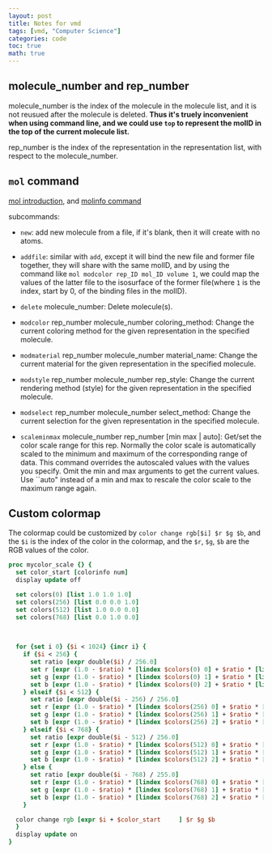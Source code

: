 ```yaml
---
layout: post
title: Notes for vmd
tags: [vmd, "Computer Science"]
categories: code
toc: true
math: true
---
```

## molecule_number and rep_number
molecule_number is the index of the molecule in the molecule list, and it is not reusued after the molecule is deleted. **Thus it's truely inconvenient when using command line, and we could use `top` to represent the molID in the top of the current molecule list.**

rep_number is the index of the representation in the representation list, with respect to the molecule_number. 


## `mol` command
[mol introduction](https://www.ks.uiuc.edu/Research/vmd/current/ug/node140.html), and [molinfo command](https://www.ks.uiuc.edu/Research/vmd/current/ug/node142.html#ug:topic:molinfo)

subcommands:

- `new`: add new molecule from a file, if it's blank, then it will create with no atoms.
- `addfile`: similar with `add`, except it will bind the new file and former file together, they will share with the same molID, and by using the command like `mol modcolor rep_ID mol_ID volume 1`, we could map the values of the latter file to the isosurface of the former file(where `1` is the index, start by 0, of the binding files in the molID).
- `delete` molecule_number: Delete molecule(s).
- `modcolor` rep_number molecule_number coloring_method: Change the current coloring method for the given representation in the specified molecule.
- `modmaterial` rep_number molecule_number material_name: Change the current material for the given representation in the specified molecule.
- `modstyle` rep_number molecule_number rep_style: Change the current rendering method (style) for the given representation in the specified molecule.
- `modselect` rep_number molecule_number select_method: Change the current selection for the given representation in the specified molecule.

- `scaleminmax` molecule_number rep_number [min max | auto]: Get/set the color scale range for this rep. Normally the color scale is automatically scaled to the minimum and maximum of the corresponding range of data. This command overrides the autoscaled values with the values you specify. Omit the min and max arguments to get the current values. Use ``auto" instead of a min and max to rescale the color scale to the maximum range again.

## Custom colormap

The colormap could be customized by `color change rgb[$i] $r $g $b`, and the `$i` is the index of the color in the colormap, and the `$r`, `$g`, `$b` are the RGB values of the color.

```tcl
proc mycolor_scale {} {
  set color_start [colorinfo num]
  display update off

  set colors(0) [list 1.0 1.0 1.0]  
  set colors(256) [list 0.0 0.0 1.0]  
  set colors(512) [list 1.0 0.0 0.0]  
  set colors(768) [list 0.0 1.0 0.0]  
    
  

  for {set i 0} {$i < 1024} {incr i} {
    if {$i < 256} {
      set ratio [expr double($i) / 256.0]
      set r [expr (1.0 - $ratio) * [lindex $colors(0) 0] + $ratio * [lindex $colors(256) 0]]
      set g [expr (1.0 - $ratio) * [lindex $colors(0) 1] + $ratio * [lindex $colors(256) 1]]
      set b [expr (1.0 - $ratio) * [lindex $colors(0) 2] + $ratio * [lindex $colors(256) 2]]
    } elseif {$i < 512} {
      set ratio [expr double($i - 256) / 256.0]
      set r [expr (1.0 - $ratio) * [lindex $colors(256) 0] + $ratio * [lindex $colors(512) 0]]
      set g [expr (1.0 - $ratio) * [lindex $colors(256) 1] + $ratio * [lindex $colors(512) 1]]
      set b [expr (1.0 - $ratio) * [lindex $colors(256) 2] + $ratio * [lindex $colors(512) 2]]
    } elseif {$i < 768} {
      set ratio [expr double($i - 512) / 256.0]
      set r [expr (1.0 - $ratio) * [lindex $colors(512) 0] + $ratio * [lindex $colors(768) 0]]
      set g [expr (1.0 - $ratio) * [lindex $colors(512) 1] + $ratio * [lindex $colors(768) 1]]
      set b [expr (1.0 - $ratio) * [lindex $colors(512) 2] + $ratio * [lindex $colors(768) 2]]
    } else {
      set ratio [expr double($i - 768) / 255.0]
      set r [expr (1.0 - $ratio) * [lindex $colors(768) 0] + $ratio * [lindex $colors(0) 0]]
      set g [expr (1.0 - $ratio) * [lindex $colors(768) 1] + $ratio * [lindex $colors(0) 1]]
      set b [expr (1.0 - $ratio) * [lindex $colors(768) 2] + $ratio * [lindex $colors(0) 2]]
    }

  color change rgb [expr $i + $color_start     ] $r $g $b
  }
  display update on
}
```